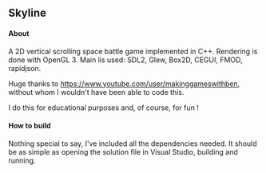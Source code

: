 ## Skyline

#### About

A 2D vertical scrolling space battle game implemented in C++. Rendering is done with OpenGL 3. Main lis used: SDL2, Glew, Box2D, CEGUI, FMOD, rapidjson.

Huge thanks to https://www.youtube.com/user/makinggameswithben, without whom I wouldn't have been able to code this.

I do this for educational purposes and, of course, for fun !

#### How to build

Nothing special to say, I've included all the dependencies needed. It should be as simple as opening the solution file in Visual Studio, building and running.
